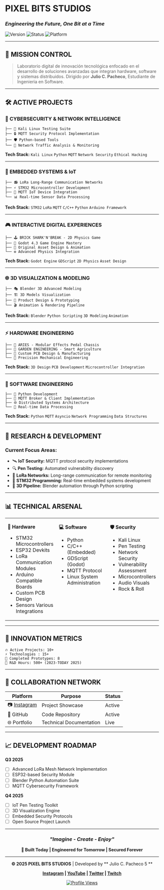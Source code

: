 # PIXEL BITS STUDIOS
### *Engineering the Future, One Bit at a Time*

![Version](https://img.shields.io/badge/Version-2025.1-00ff41)
![Status](https://img.shields.io/badge/Status-Active%20Development-ff6b35)
![Platform](https://img.shields.io/badge/Platform-Multi--Platform-blue)

---

## 🎯 **MISSION CONTROL**

> Laboratorio digital de innovación tecnológica enfocado en el desarrollo de soluciones avanzadas que integran hardware, software y sistemas distribuidos. Dirigido por **Julio C. Pacheco**, Estudiante de Ingenieria en Software.

---

## 🛠️ **ACTIVE PROJECTS**

### 🔐 **CYBERSECURITY & NETWORK INTELLIGENCE**
```
├── 🐉 Kali Linux Testing Suite
├── 🔒 MQTT Security Protocol Implementation  
├── 🛡️ Python-based Tools
└── 📡 Network Traffic Analysis & Monitoring
```

**Tech Stack:** `Kali Linux` `Python` `MQTT` `Network Security` `Ethical Hacking`

---

### 🤖 **EMBEDDED SYSTEMS & IoT**
```
├── 📻 LoRa Long-Range Communication Networks
├── ⚡ STM32 Microcontroller Development
├── 🔗 MQTT IoT Device Integration
└── 📊 Real-time Sensor Data Processing
```

**Tech Stack:** `STM32` `LoRa` `MQTT` `C/C++` `Python` `Arduino Framework`

---

### 🎮 **INTERACTIVE DIGITAL EXPERIENCES**
```
├── 🕹️ BRICK SHARK'N'BREAK - 2D Physics Game
├── 🎯 Godot 4.3 Game Engine Mastery
├── 🎨 Original Asset Design & Animation
└── ⚙️ Advanced Physics Integration
```

**Tech Stack:** `Godot Engine` `GDScript` `2D Physics` `Asset Design`

---

### 🌐 **3D VISUALIZATION & MODELING**
```
├── 🎭 Blender 3D Advanced Modeling
├── 🏗️ 3D Models Visualization
├── 🔧 Product Design & Prototyping
└── 🎬 Animation & Rendering Pipeline
```

**Tech Stack:** `Blender` `Python Scripting` `3D Modeling` `Animation`

---

### ⚡ **HARDWARE ENGINEERING**
```
├── 🎸 ARIES - Modular Effects Pedal Chassis
├── 🌱 GARDEN ENGINEERING - Smart Agriculture
├── 🔧 Custom PCB Design & Manufacturing
└── 📐 Precision Mechanical Engineering
```

**Tech Stack:** `3D Design` `PCB Development` `Microcontroller Integration`

---

### 💾 **SOFTWARE ENGINEERING**
```
├── 🐍 Python Development
├── 📡 MQTT Broker & Client Implementation
├── 🌐 Distributed Systems Architecture
└── 🔄 Real-time Data Processing
```

**Tech Stack:** `Python` `MQTT` `Asyncio` `Network Programming` `Data Structures`

---

## 🔬 **RESEARCH & DEVELOPMENT**

### **Current Focus Areas:**
- 🛰️ **IoT Security:** MQTT protocol security implementations
- 🔍 **Pen Testing:** Automated vulnerability discovery 
- 📡 **LoRa Networks:** Long-range communication for remote monitoring
- 🧠 **STM32 Programming:** Real-time embedded systems development
- 🎨 **3D Pipeline:** Blender automation through Python scripting

---

## 📊 **TECHNICAL ARSENAL**

<table>
<tr>
<td valign="top" width="33%">

**🔧 Hardware**
- STM32 Microcontrollers
- ESP32 Devkits
- LoRa Communication Modules
- Arduino Compatible Boards
- Custom PCB Design
- Sensors Various Integrations

</td>
<td valign="top" width="33%">

**💻 Software**
- Python 
- C/C++ (Embedded)
- GDScript (Godot)
- MQTT Protocol
- Linux System Administration

</td>
<td valign="top" width="33%">

**🛡️ Security**
- Kali Linux
- Pen Testing
- Network Security
- Vulnerability Assessment
- Microcontrollers
- Audio Visuals
- Rock & Roll

</td>
</tr>
</table>

---

## 🌟 **INNOVATION METRICS**

```
🔥 Active Projects: 10+
⚡ Technologies : 15+
🚀 Completed Prototypes: 8
🔬 R&D Hours: 500+ (2023-TODAY 2025)
```

---

## 🤝 **COLLABORATION NETWORK**

| Platform | Purpose | Status |
|----------|---------|---------|
| 📷 [Instagram](https://www.instagram.com/pixelbits_studios/) | Project Showcase | Active |
| 💼 GitHub | Code Repository | Active |
| 🌐 Portfolio | Technical Documentation | Live |

---

## 📈 **DEVELOPMENT ROADMAP**

**Q3 2025**
- [ ] Advanced LoRa Mesh Network Implementation
- [ ] ESP32-based Security Module
- [ ] Blender Python Automation Suite
- [ ] MQTT Cybersecurity Framework

**Q4 2025**
- [ ] IoT Pen Testing Toolkit
- [ ] 3D Visualization Engine
- [ ] Embedded Security Protocols
- [ ] Open Source Project Launch

---

<div align="center">

### *"Imagine - Create - Enjoy"*

**🔮  Built Today | Engineered for Tomorrow | Secured Forever**

---

**© 2025 PIXEL BITS STUDIOS** | Developed by ** Julio C. Pacheco 5 **

**[Instagram](https://www.instagram.com/pixelbits_studios/) | [YouTube](https://www.youtube.com/channel/UCkLUjIeYTECtigFdcQjWu5Q) | [Twitter](https://x.com/pixelbitstud) | [Twitch](https://www.twitch.tv/pixelbits_studio/about)**

[![Profile Views](https://komarev.com/ghpvc/?username=pixelbits&color=00ff41&style=flat-square&label=Repository+Views)](https://github.com/pixelbits)

</div>
